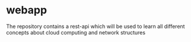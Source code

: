 # webapp
The repository contains a rest-api which will be used to learn all different concepts about cloud computing and network structures
